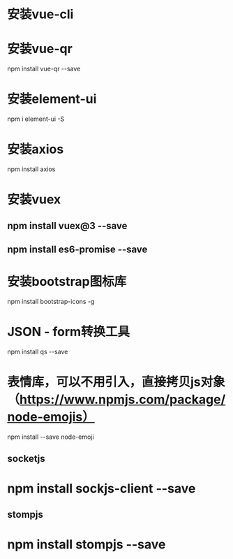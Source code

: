 # 安装vue-cli

# 安装vue-qr
npm install vue-qr --save

# 安装element-ui
npm i element-ui -S  

# 安装axios
npm install axios

# 安装vuex
## npm install vuex@3 --save 
## npm install es6-promise --save

# 安装bootstrap图标库
npm install bootstrap-icons -g

# JSON - form转换工具
npm install qs --save 

# 表情库，可以不用引入，直接拷贝js对象（https://www.npmjs.com/package/node-emojis）
npm install --save node-emoji

## socketjs
# npm install sockjs-client --save

## stompjs
# npm install stompjs --save
